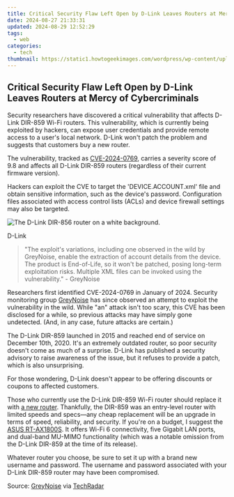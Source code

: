 ```yaml
---
title: Critical Security Flaw Left Open by D-Link Leaves Routers at Mercy of Cybercriminals
date: 2024-08-27 21:33:31
updated: 2024-08-29 12:52:29
tags:
  - web
categories:
  - tech
thumbnail: https://static1.howtogeekimages.com/wordpress/wp-content/uploads/2024/07/52577999789_6417edb804_o.jpg
---
```


## Critical Security Flaw Left Open by D-Link Leaves Routers at Mercy of Cybercriminals

Security researchers have discovered a critical vulnerability that affects D-Link DIR-859 Wi-Fi routers. This vulnerability, which is currently being exploited by hackers, can expose user credentials and provide remote access to a user's local network. D-Link won't patch the problem and suggests that customers buy a new router.

 The vulnerability, tracked as [CVE-2024-0769](https://nvd.nist.gov/vuln/detail/CVE-2024-0769), carries a severity score of 9.8 and affects all D-Link DIR-859 routers (regardless of their current firmware version).

 Hackers can exploit the CVE to target the 'DEVICE.ACCOUNT.xml' file and obtain sensitive information, such as the device's password. Configuration files associated with access control lists (ACLs) and device firewall settings may also be targeted.

![The D-Link DIR-856 router on a white background.](https://static1.howtogeekimages.com/wordpress/wp-content/uploads/2024/07/74.jpg) 

D-Link

> "The exploit's variations, including one observed in the wild by GreyNoise, enable the extraction of account details from the device. The product is End-of-Life, so it won't be patched, posing long-term exploitation risks. Multiple XML files can be invoked using the vulnerability." - GreyNoise

 Researchers first identified CVE-2024-0769 in January of 2024\. Security monitoring group [GreyNoise](https://www.greynoise.io/blog/perma-vuln-d-link-dir-859-cve-2024-0769) has since observed an attempt to exploit the vulnerability in the wild. While "an" attack isn't too scary, this CVE has been disclosed for a while, so previous attacks may have simply gone undetected. (And, in any case, future attacks are certain.)

 The D-Link DIR-859 launched in 2015 and reached end of service on December 10th, 2020\. It's an extremely outdated router, so poor security doesn't come as much of a surprise. D-Link has published a security advisory to raise awareness of the issue, but it refuses to provide a patch, which is also unsurprising.

 For those wondering, D-Link doesn't appear to be offering discounts or coupons to affected customers.

 Those who currently use the D-Link DIR-859 Wi-Fi router should replace it with [a new router](https://facebook-video-share.techidaily.com/updated-discovering-the-ultimate-10-free-youtube-artist-collaborators-for-2024/). Thankfully, the DIR-859 was an entry-level router with limited speeds and specs—any cheap replacement will be an upgrade in terms of speed, reliability, and security. If you're on a budget, I suggest the [ASUS RT-AX1800S](https://www.amazon.com/ASUS-AX1800-Router-RT-AX1800S-Subscription-Free/dp/B09M9477NS/?tag=hotoge-20&ascsubtag=UUhtgUeUpU2003922&asc%5Frefurl=https%3A%2F%2Fwww.howtogeek.com%2Fd-link-dir-856-router-exposed-to-hackers%2F&asc%5Fcampaign=Short-Term). It offers Wi-Fi 6 connectivity, five Gigabit LAN ports, and dual-band MU-MIMO functionality (which was a notable omission from the D-Link DIR-859 at the time of its release).

 Whatever router you choose, be sure to set it up with a brand new username and password. The username and password associated with your D-Link DIR-859 router may have been compromised.

 Source: [GreyNoise](https://www.greynoise.io/blog/perma-vuln-d-link-dir-859-cve-2024-0769) via [TechRadar](https://www.techradar.com/pro/security/d-link-routers-are-being-hacked-to-steal-customer-passwords-but-it-says-there-is-no-patch)

<ins class="adsbygoogle"
     style="display:block"
     data-ad-format="autorelaxed"
     data-ad-client="ca-pub-7571918770474297"
     data-ad-slot="1223367746"></ins>



<ins class="adsbygoogle"
     style="display:block"
     data-ad-client="ca-pub-7571918770474297"
     data-ad-slot="8358498916"
     data-ad-format="auto"
     data-full-width-responsive="true"></ins>

